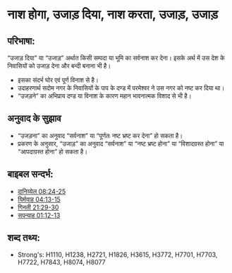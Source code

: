 # नाश होगा, उजाड़ दिया, नाश करता, उजाड़, उजाड़ #

## परिभाषा: ##

“उजाड़ दिया” या “उजाड़” अर्थात किसी सम्पदा या भूमि का सर्वनाश कर देना। इसके अर्थ में उस देश के निवासियों को उजाड़ देना और बन्दी बनाना भी है।

* इसका संदर्भ घोर एवं पूर्ण विनाश से है। 
* उदाहरणार्थ सदोम नगर के निवासियों के पाप के दण्ड में परमेश्वर ने उस नगर को नष्ट कर दिया था।
* “उजड़ने” का अभिप्राय दण्ड या विनाश के कारण महान भावनात्मक विशाद से भी है।

## अनुवाद के सुझाव ##

* “उजड़ना” का अनुवाद “सर्वनाश” या “पूर्णतः नष्ट भ्रष्ट कर देना” हो सकता है।
* प्रकरण के अनुसार, “उजाड़” का अनुवाद “सर्वनाश” या “नष्ट भ्रष्ट होना” या “विशादग्रस्त होना” या “आपदाग्रस्त होना” हो सकता है।

## बाइबल सन्दर्भ: ##

* [दानिय्येल 08:24-25](rc://en/tn/help/dan/08/24)
* [यिर्मयाह 04:13-15](rc://en/tn/help/jer/04/13)
* [गिनती 21:29-30](rc://en/tn/help/num/21/29)
* [सपन्याह 01:12-13](rc://en/tn/help/zep/01/12)

## शब्द तथ्य: ##

* Strong's: H1110, H1238, H2721, H1826, H3615, H3772, H7701, H7703, H7722, H7843, H8074, H8077
